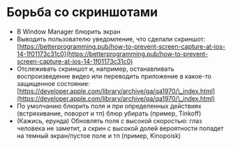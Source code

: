 # Борьба со скриншотами

* В Window Manager блюрить экран
* Выводить пользователю уведомление, что сделали скриншот: [https://betterprogramming.pub/how-to-prevent-screen-capture-at-ios-14-1f01173c31c0](https://betterprogramming.pub/how-to-prevent-screen-capture-at-ios-14-1f01173c31c0)
* Отслеживать скриншот и, например, останавливать воспроизведение видео или переводить приложение в какое-то защищенное состояние: [https://developer.apple.com/library/archive/qa/qa1970/\_index.html](https://developer.apple.com/library/archive/qa/qa1970/\_index.html)
* По умолчанию блюрить поля и при определенных действиях (встряхивание, поворот  и тп) блюр убирать (пример, Tinkoff)
* (Кажись, ерунда) Обновлять поля с высокой скоростью: глаз человека не заметит, а скрин с высокой долей вероятности попадет на темный экран/пустое поле и тп (пример, Kinopoisk)
